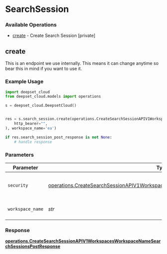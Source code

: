 # SearchSession

### Available Operations

* [create](#create) - Create Search Session [private]

## create

This is an endpoint we use internally. This means it can change anytime so bear this in mind if you want to use it.

### Example Usage

```python
import deepset_cloud
from deepset_cloud.models import operations

s = deepset_cloud.DeepsetCloud()


res = s.search_session.create(operations.CreateSearchSessionAPIV1WorkspacesWorkspaceNameSearchSessionsPostSecurity(
    http_bearer="",
), workspace_name='ea')

if res.search_session_post_response is not None:
    # handle response
```

### Parameters

| Parameter                                                                                                                                                                                    | Type                                                                                                                                                                                         | Required                                                                                                                                                                                     | Description                                                                                                                                                                                  |
| -------------------------------------------------------------------------------------------------------------------------------------------------------------------------------------------- | -------------------------------------------------------------------------------------------------------------------------------------------------------------------------------------------- | -------------------------------------------------------------------------------------------------------------------------------------------------------------------------------------------- | -------------------------------------------------------------------------------------------------------------------------------------------------------------------------------------------- |
| `security`                                                                                                                                                                                   | [operations.CreateSearchSessionAPIV1WorkspacesWorkspaceNameSearchSessionsPostSecurity](../../models/operations/createsearchsessionapiv1workspacesworkspacenamesearchsessionspostsecurity.md) | :heavy_check_mark:                                                                                                                                                                           | The security requirements to use for the request.                                                                                                                                            |
| `workspace_name`                                                                                                                                                                             | *str*                                                                                                                                                                                        | :heavy_check_mark:                                                                                                                                                                           | Type the name of the workspace.                                                                                                                                                              |


### Response

**[operations.CreateSearchSessionAPIV1WorkspacesWorkspaceNameSearchSessionsPostResponse](../../models/operations/createsearchsessionapiv1workspacesworkspacenamesearchsessionspostresponse.md)**

